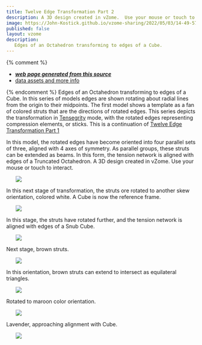 ```yaml
---
title: Twelve Edge Transformation Part 2
description: A 3D design created in vZome.  Use your mouse or touch to interact.
image: https://John-Kostick.github.io/vzome-sharing/2022/05/03/14-49-57-Cube-to-yellow-6/Cube-to-yellow-6.png
published: false
layout: vzome
description:
   Edges of an Octahedron transforming to edges of a Cube.
---
```


{% comment %}
 - [***web page generated from this source***](<https://John-Kostick.github.io/vzome-sharing/2022/05/03/Cube-to-yellow-6-14-49-57.html>)
 - [data assets and more info](<https://github.com/John-Kostick/vzome-sharing/tree/main/2022/05/03/14-49-57-Cube-to-yellow-6/>)
 
{% endcomment %}
  Edges of an Octahedron transforming to edges of a Cube. In this series of models edges are shown rotating about radial lines from the origin to their midpoints. The first model shows a template as a fan of colored struts that are the directions of rotated edges.  This series depicts the transformation in [Tensegrity](https://en.wikipedia.org/wiki/Tensegrity) mode, with the rotated edges representing compression elements, or sticks. This is a continuation of [Twelve Edge Transformation Part 1](https://john-kostick.github.io/vzome-sharing/2022/05/03/Twelve-Edge-Transformation-14-00-49.html)
  
In this model, the rotated edges have become oriented into four parallel sets of three, aligned with 4 axes of symmetry.  As parallel groups, these struts can be extended as beams. In this form, the tension network is aligned with edges of a Truncated Octahedron.
A 3D design created in vZome.  Use your mouse or touch to interact.

<vzome-viewer style="width: 87%; height: 60vh; margin: 5%"
       src="https://John-Kostick.github.io/vzome-sharing/2022/05/03/14-49-57-Cube-to-yellow-6/Cube-to-yellow-6.vZome" >
  <img src="https://John-Kostick.github.io/vzome-sharing/2022/05/03/14-49-57-Cube-to-yellow-6/Cube-to-yellow-6.png" />
</vzome-viewer>

In this next stage of transformation, the struts ore rotated to another skew orientation, colored white.  A Cube is now the reference frame.  

<vzome-viewer style="width: 87%; height: 60vh; margin: 5%"
      src="https://John-Kostick.github.io/vzome-sharing/2022/05/03/14-50-20-Cube-white-5/Cube-white-5.vZome" >
 <img src="https://John-Kostick.github.io/vzome-sharing/2022/05/03/14-50-20-Cube-white-5/Cube-white-5.png" />
</vzome-viewer>

In this stage, the struts have rotated further, and the tension network is aligned with edges of a Snub Cube.

<vzome-viewer style="width: 87%; height: 60vh; margin: 5%"
      src="https://John-Kostick.github.io/vzome-sharing/2022/05/03/14-06-41-Snub-Cube-Tensegrity-+-cube-4.5/Snub-Cube-Tensegrity-+-cube-4.5.vZome" >
 <img src="https://John-Kostick.github.io/vzome-sharing/2022/05/03/14-06-41-Snub-Cube-Tensegrity-+-cube-4.5/Snub-Cube-Tensegrity-+-cube-4.5.png" />
</vzome-viewer>

Next stage, brown struts.

<vzome-viewer style="width: 87%; height: 60vh; margin: 5%"
      src="https://John-Kostick.github.io/vzome-sharing/2022/05/03/14-51-11-Cube-Brown-3/Cube-Brown-3.vZome" >
 <img src="https://John-Kostick.github.io/vzome-sharing/2022/05/03/14-51-11-Cube-Brown-3/Cube-Brown-3.png" />
</vzome-viewer>

In this orientation, brown struts can extend to intersect as equilateral triangles.

<vzome-viewer style="width: 87%; height: 60vh; margin: 5%"
      src="https://John-Kostick.github.io/vzome-sharing/2022/05/03/14-50-49-Cube-Brown-triangles-4/Cube-Brown-triangles-4.vZome" >
 <img src="https://John-Kostick.github.io/vzome-sharing/2022/05/03/14-50-49-Cube-Brown-triangles-4/Cube-Brown-triangles-4.png" />
</vzome-viewer>

Rotated to maroon color orientation.

<vzome-viewer style="width: 87%; height: 60vh; margin: 5%"
      src="https://John-Kostick.github.io/vzome-sharing/2022/05/03/14-52-01-Cube-to-Maroon-2/Cube-to-Maroon-2.vZome" >
 <img src="https://John-Kostick.github.io/vzome-sharing/2022/05/03/14-52-01-Cube-to-Maroon-2/Cube-to-Maroon-2.png" />
</vzome-viewer>

Lavender, approaching alignment with Cube.

<vzome-viewer style="width: 87%; height: 60vh; margin: 5%"
      src="https://John-Kostick.github.io/vzome-sharing/2022/05/03/14-52-24-Cube-to-Lavender-1/Cube-to-Lavender-1.vZome" >
 <img src="https://John-Kostick.github.io/vzome-sharing/2022/05/03/14-52-24-Cube-to-Lavender-1/Cube-to-Lavender-1.png" />
</vzome-viewer>

